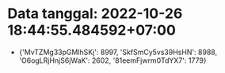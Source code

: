 # Data tanggal: 2022-10-26 18:44:55.484592+07:00

* {'MvTZMg33pGMlhSKj': 8997, 'SkfSmCy5vs39HsHN': 8988, 'O6ogLRjHnjS6jWaK': 2602, '81eemFjwrm0TdYX7': 1779}

